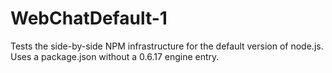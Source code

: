 WebChatDefault-1
================

Tests the side-by-side NPM infrastructure for the default version of node.js.  Uses a package.json without a 0.6.17 engine entry.
